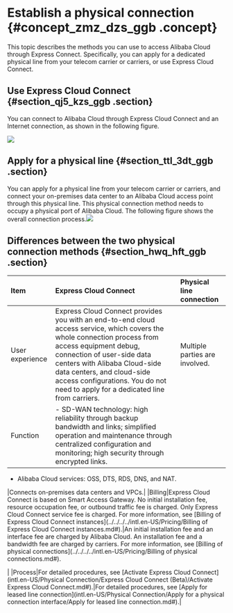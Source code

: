 # Establish a physical connection {#concept_zmz_dzs_ggb .concept}

This topic describes the methods you can use to access Alibaba Cloud through Express Connect. Specifically, you can apply for a dedicated physical line from your telecom carrier or carriers, or use Express Cloud Connect.

## Use Express Cloud Connect {#section_qj5_kzs_ggb .section}

You can connect to Alibaba Cloud through Express Cloud Connect and an Internet connection, as shown in the following figure.

![](http://static-aliyun-doc.oss-cn-hangzhou.aliyuncs.com/assets/img/83738/155729813745512_en-US.png)

## Apply for a physical line {#section_ttl_3dt_ggb .section}

You can apply for a physical line from your telecom carrier or carriers, and connect your on-premises data center to an Alibaba Cloud access point through this physical line. This physical connection method needs to occupy a physical port of Alibaba Cloud. The following figure shows the overall connection process.![](http://static-aliyun-doc.oss-cn-hangzhou.aliyuncs.com/assets/img/83738/155729813735446_en-US.png)

## Differences between the two physical connection methods {#section_hwq_hft_ggb .section}

|Item|Express Cloud Connect|Physical line connection|
|:---|:--------------------|:-----------------------|
|User experience|Express Cloud Connect provides you with an end-to-end cloud access service, which covers the whole connection process from access equipment debug, connection of user-side data centers with Alibaba Cloud-side data centers, and cloud-side access configurations. You do not need to apply for a dedicated line from carriers.|Multiple parties are involved.|
|Function| -   SD-WAN technology: high reliability through backup bandwidth and links; simplified operation and maintenance through centralized configuration and monitoring; high security through encrypted links.
-   Alibaba Cloud services: OSS, DTS, RDS, DNS, and NAT.

 |Connects on-premises data centers and VPCs.|
|Billing|Express Cloud Connect is based on Smart Access Gateway. No initial installation fee, resource occupation fee, or outbound traffic fee is charged. Only Express Cloud Connect service fee is charged. For more information, see [Billing of Express Cloud Connect instances](../../../../intl.en-US/Pricing/Billing of Express Cloud Connect instances.md#).|An initial installation fee and an interface fee are charged by Alibaba Cloud. An installation fee and a bandwidth fee are charged by carriers. For more information, see [Billing of physical connections](../../../../intl.en-US/Pricing/Billing of physical connections.md#).

 |
|Process|For detailed procedures, see [Activate Express Cloud Connect](intl.en-US/Physical Connection/Express Cloud Connect (Beta)/Activate Express Cloud Connect.md#).|For detailed procedures, see [Apply for leased line connection](intl.en-US/Physical Connection/Apply for a physical connection interface/Apply for leased line connection.md#).|

